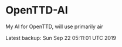 # OpenTTD-AI
My AI for OpenTTD, will use primarily air

Latest backup: Sun Sep 22 05:11:01 UTC 2019
